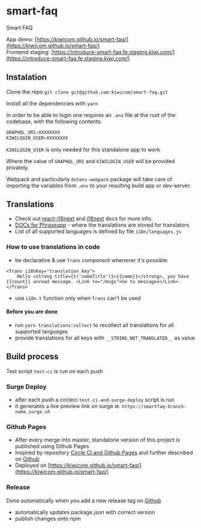 # smart-faq
Smart FAQ

App demo: [https://kiwicom.github.io/smart-faq/](https://kiwicom.github.io/smart-faq/)  
Frontend staging: [https://introduce-smart-faq.fe.staging.kiwi.com/](https://introduce-smart-faq.fe.staging.kiwi.com/)

## Instalation

Clone the repo `git clone git@github.com:kiwicom/smart-faq.git`

Install all the dependencies with `yarn`


In order to be able to login one requires an `.env` file at the root of the codebase, with the following contents:
```javascript
GRAPHQL_URI=XXXXXXXX
KIWILOGIN_USER=XXXXXXXX
```
`KIWILOGIN_USER` is only needed for this standalone app to work

Where the value of `GRAPHQL_URI` and `KIWILOGIN_USER` will be provided privately.

Webpack and particularly `dotenv-webpack` package will take care of importing the variables from `.env` to your resulting build app or dev-server.


## Translations

- Check out [react-i18next](https://react.i18next.com/) and [i18next](https://www.i18next.com/) docs for more info.
- [DOCs for Phraseapp](https://phraseapp.com/docs/) - where the translations are stored for translators
- List of all supported languages is defined by file `i18n/languages.js`

### How to use translations in code

- be declarative & use `Trans` component whenever it's possible: 
```
<Trans i18nKey="translation_key">
    Hello <strong title={t('nameTitle')}>{{name}}</strong>, you have {{count}} unread message. <Link to="/msgs">Go to messages</Link>.
</Trans>
```
- use `i18n.t` function only when `Trans` can't be used

#### Before you are done

- run `yarn translations:collect` to recollect all translations for all supported languages
- provide translations for all keys with `__STRING_NOT_TRANSLATED__` as value

## Build process

Test script `test-ci` is run on each push

### Surge Deploy
- after each push a circleci `test-ci-and-surge-deploy` script is run
- it generates a live preview link on surge  ie. `https://smartfaq-branch-name.surge.sh`

### Github Pages
- After every merge into master, standalone version of this project is published using Github Pages 
- Inspired by repository [Circle CI and Github Pages](https://github.com/Villanuevand/deployment-circleci-gh-pages) and further described on [Github](https://github.com/DevProgress/onboarding/wiki/Using-Circle-CI-with-Github-Pages-for-Continuous-Delivery)
- Deployed on [https://kiwicom.github.io/smart-faq/](https://kiwicom.github.io/smart-faq/)

### Release

Done automatically when you add a new release tag on [Github](https://github.com/kiwicom/smart-faq/releases/new)

- automatically updates package.json with correct version
- publish changes onto npm


